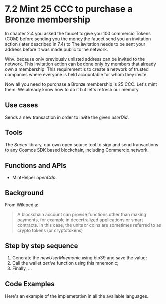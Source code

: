 # 7.2 Mint 25 CCC to purchase a Bronze membership

In chapter 2.4 you asked the faucet to give you 100 commercio Tokens (COM) before sending you the money the faucet send you an invitation action (later described in 7.4) to The invitation needs to be sent your address before it was made public to the network.

Why, because only previously unlisted address can be invited to the network. This invitation action can be done only by members that already own a membership.
This requirement is to create a network of trusted companies where everyone is held accountable for whom they invite.

Now all you need to purchase a Bronze membership is 25 CCC. Let's mint them. We already know how to do it but let's refresh our memory

## Use cases

Sends a new transaction in order to invite the given _userDid_.

## Tools

The _Sacco_ library, our own open source tool to sign and send transactions to any Cosmos SDK based blockchain, including Commercio.network.

## Functions and APIs

- MintHelper _openCdp_.

## Background

From Wikipedia:
> A blockchain account can provide functions other than making payments, for example in decentralized applications or smart contracts. In this case, the units or coins are sometimes referred to as crypto tokens (or cryptotokens).

## Step by step sequence

1. Generate the _newUserMnemonic_ using bip39 and save the value;
2. Call the wallet _derive_ function using this mnemonic;
3. Finally, ...

## Code Examples

Here's an example of the implemetation in all the available languages.
